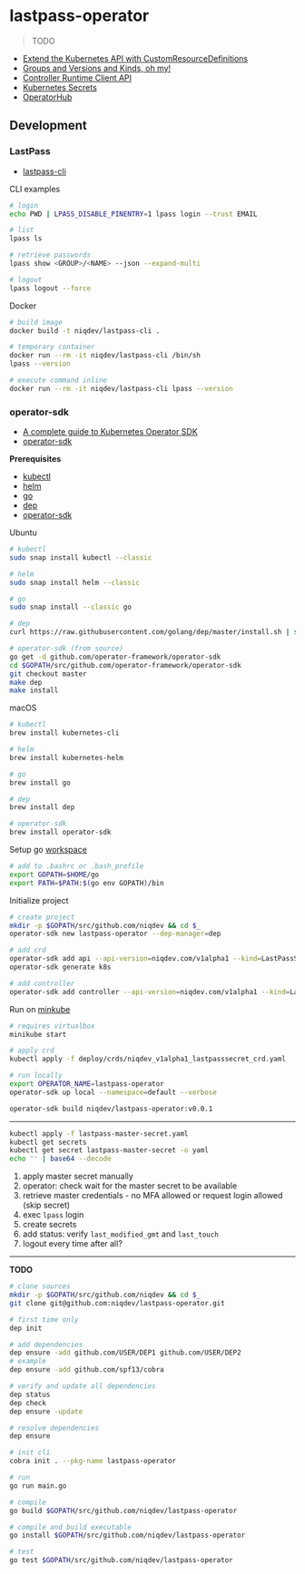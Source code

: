 # lastpass-operator

> TODO

* [Extend the Kubernetes API with CustomResourceDefinitions](https://kubernetes.io/docs/tasks/access-kubernetes-api/custom-resources/custom-resource-definitions)
* [Groups and Versions and Kinds, oh my!](https://book.kubebuilder.io/cronjob-tutorial/gvks.html)
* [Controller Runtime Client API](https://github.com/operator-framework/operator-sdk/blob/master/doc/user/client.md)
* [Kubernetes Secrets](https://kubernetes.io/docs/concepts/configuration/secret)
* [OperatorHub](https://operatorhub.io)

## Development

### LastPass

* [lastpass-cli](https://github.com/lastpass/lastpass-cli)

CLI examples
```bash
# login
echo PWD | LPASS_DISABLE_PINENTRY=1 lpass login --trust EMAIL

# list
lpass ls

# retrieve passwords
lpass show <GROUP>/<NAME> --json --expand-multi

# logout
lpass logout --force
```

Docker
```bash
# build image
docker build -t niqdev/lastpass-cli .

# temporary container
docker run --rm -it niqdev/lastpass-cli /bin/sh
lpass --version

# execute command inline
docker run --rm -it niqdev/lastpass-cli lpass --version
```

### operator-sdk

* [A complete guide to Kubernetes Operator SDK](https://banzaicloud.com/blog/operator-sdk)
* [operator-sdk](https://github.com/operator-framework/operator-sdk)

**Prerequisites**

* [kubectl](https://kubernetes.io/docs/tasks/tools/install-kubectl)
* [helm](https://helm.sh/docs/using_helm/#installing-helm)
* [go](https://golang.org/doc)
* [dep](https://golang.github.io/dep/docs/introduction.html)
* [operator-sdk](https://github.com/operator-framework/operator-sdk/blob/master/doc/user/install-operator-sdk.md)

Ubuntu
```bash
# kubectl
sudo snap install kubectl --classic

# helm
sudo snap install helm --classic

# go
sudo snap install --classic go

# dep
curl https://raw.githubusercontent.com/golang/dep/master/install.sh | sh

# operator-sdk (from source)
go get -d github.com/operator-framework/operator-sdk
cd $GOPATH/src/github.com/operator-framework/operator-sdk
git checkout master
make dep
make install
```

macOS
```bash
# kubectl
brew install kubernetes-cli

# helm
brew install kubernetes-helm

# go
brew install go

# dep
brew install dep

# operator-sdk
brew install operator-sdk
```

Setup go [workspace](https://golang.org/doc/code.html#Workspaces)
```bash
# add to .bashrc or .bash_profile
export GOPATH=$HOME/go
export PATH=$PATH:$(go env GOPATH)/bin
```

Initialize project
```bash
# create project
mkdir -p $GOPATH/src/github.com/niqdev && cd $_
operator-sdk new lastpass-operator --dep-manager=dep

# add crd
operator-sdk add api --api-version=niqdev.com/v1alpha1 --kind=LastPassSecret
operator-sdk generate k8s

# add controller
operator-sdk add controller --api-version=niqdev.com/v1alpha1 --kind=LastPassSecret
```

Run on [minkube](https://github.com/kubernetes/minikube)
```bash
# requires virtualbox
minikube start

# apply crd
kubectl apply -f deploy/crds/niqdev_v1alpha1_lastpasssecret_crd.yaml

# run locally
export OPERATOR_NAME=lastpass-operator
operator-sdk up local --namespace=default --verbose

operator-sdk build niqdev/lastpass-operator:v0.0.1
```

---

```bash
kubectl apply -f lastpass-master-secret.yaml
kubectl get secrets
kubectl get secret lastpass-master-secret -o yaml
echo '' | base64 --decode
```

1) apply master secret manually
2) operator: check wait for the master secret to be available
3) retrieve master credentials - no MFA allowed or request login allowed (skip secret)
4) exec `lpass` login
5) create secrets
6) add status: verify `last_modified_gmt` and `last_touch`
7) logout every time after all?

---

**TODO**

```bash
# clone sources
mkdir -p $GOPATH/src/github.com/niqdev && cd $_
git clone git@github.com:niqdev/lastpass-operator.git

# first time only
dep init

# add dependencies
dep ensure -add github.com/USER/DEP1 github.com/USER/DEP2
# example
dep ensure -add github.com/spf13/cobra

# verify and update all dependencies
dep status
dep check
dep ensure -update

# resolve dependencies
dep ensure

# init cli
cobra init . --pkg-name lastpass-operator

# run
go run main.go

# compile
go build $GOPATH/src/github.com/niqdev/lastpass-operator

# compile and build executable
go install $GOPATH/src/github.com/niqdev/lastpass-operator

# test
go test $GOPATH/src/github.com/niqdev/lastpass-operator
```
